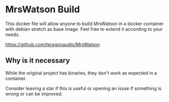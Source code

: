 # MrsWatson Build

This docker file will allow anyone to build MrsWatson in a docker container with debian stretch as base image. Feel free to extend it according to your needs.

https://github.com/teragonaudio/MrsWatson


## Why is it necessary 
While the original project has binaries, they don't work as expected in a container.

Consider leaving a star if this is useful or opening an issue if something is wrong or can be improved.

